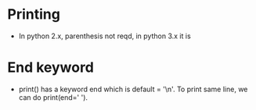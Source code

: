 # Printing

- In python 2.x, parenthesis not reqd, in python 3.x it is

# End keyword

- print() has a keyword end which is default = '\n'. To print same line, we can do print(end=' ').

